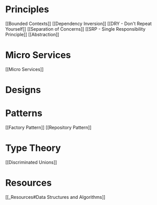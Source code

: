 # Principles
[[Bounded Contexts]]
[[Dependency Inversion]]
[[DRY - Don't Repeat Yourself]]
[[Separation of Concerns]]
[[SRP - Single Responsibility Principle]]
[[Abstraction]]
# Micro Services
[[Micro Services]]
# Designs

# Patterns
[[Factory Pattern]]
[[Repository Pattern]]
# Type Theory
[[Discriminated Unions]]

# Resources
[[_Resources#Data Structures and Algorithms]]


